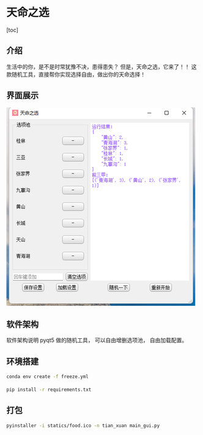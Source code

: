 # 天命之选

[toc]

## 介绍
生活中的你，是不是时常犹豫不决，患得患失？
但是，天命之选，它来了！！
这款随机工具，直接帮你实现选择自由，做出你的天命选择！

## 界面展示
![应用界面](./statics/select_gui.png)

## 软件架构
软件架构说明
pyqt5 做的随机工具， 可以自由增删选项池， 自由加载配置。

## 环境搭建
```bash
conda env create -f freeze.yml

pip install -r requirements.txt
```

## 打包
```bash
pyinstaller -i statics/food.ico -n tian_xuan main_gui.py
```

